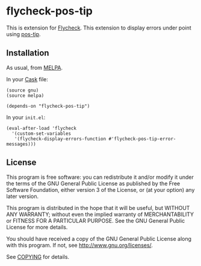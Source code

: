 # flycheck-pos-tip

This is extension for [Flycheck](https://github.com/flycheck/flycheck).
This extension to display errors under point using [pos-tip](https://github.com/syohex/pos-tip).

## Installation

As usual, from [MELPA](http://melpa.milkbox.net).

In your [Cask](http://cask.github.io) file:

```
(source gnu)
(source melpa)

(depends-on "flycheck-pos-tip")
```

In your `init.el`:

```
(eval-after-load 'flycheck
  '(custom-set-variables
   '(flycheck-display-errors-function #'flycheck-pos-tip-error-messages)))
```

## License

This program is free software: you can redistribute it and/or modify it under
the terms of the GNU General Public License as published by the Free Software
Foundation, either version 3 of the License, or (at your option) any later
version.

This program is distributed in the hope that it will be useful, but WITHOUT ANY
WARRANTY; without even the implied warranty of MERCHANTABILITY or FITNESS FOR A
PARTICULAR PURPOSE.  See the GNU General Public License for more details.

You should have received a copy of the GNU General Public License along with
this program.  If not, see http://www.gnu.org/licenses/.

See
[COPYING](https://github.com/flycheck/flycheck-pos-tip/blob/master/COPYING)
for details.

